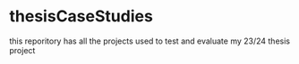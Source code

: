 # thesisCaseStudies
this reporitory has all the projects used to test and evaluate my 23/24 thesis project
